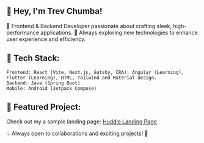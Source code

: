 ## 👋 Hey, I'm Trev Chumba!

🔹 Frontend & Backend Developer passionate about crafting sleek, high-performance applications.
🔹 Always exploring new technologies to enhance user experience and efficiency.
## 🚀 Tech Stack:

    Frontend: React (Vite, Next.js, Gatsby, CRA), Angular (Learning), Flutter (Learning), HTML, Tailwind and Material design.
    Backend: Java (Spring Boot)
    Mobile: Android (Jetpack Compose)

## 📌 Featured Project:

Check out my a sample landing page: [Huddle Landing Page](https://trev-chumba.github.io/Huddle-landing/)

💡 Always open to collaborations and exciting projects! 🚀
